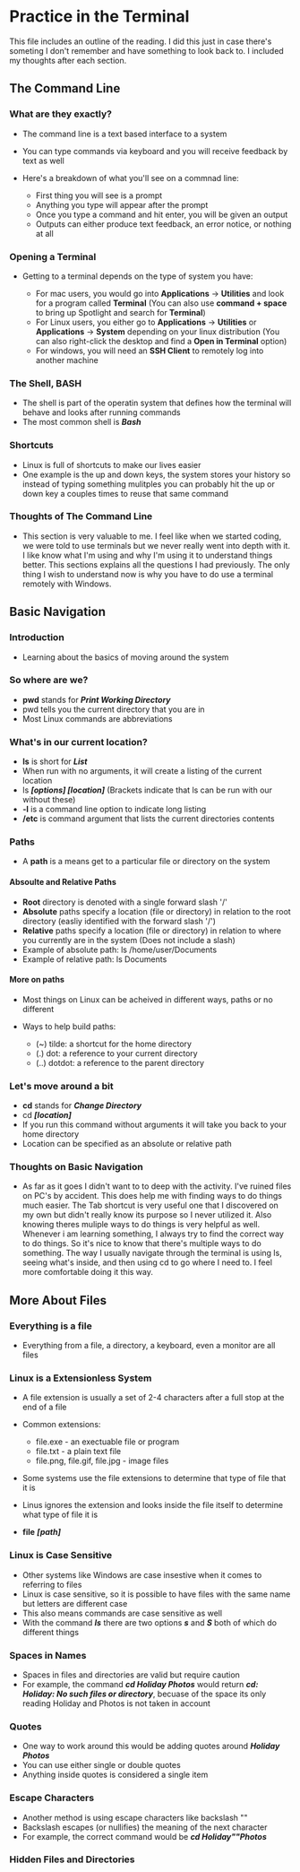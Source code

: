 # Practice in the Terminal

This file includes an outline of the reading. I did this just in case there's someting I don't remember and have something to look back to. I included my thoughts after each section.

## The Command Line

### What are they exactly?

- The command line is a text based interface to a system
- You can type commands via keyboard and you will receive feedback by text as well
- Here's a breakdown of what you'll see on a commnad line:

  - First thing you will see is a prompt
  - Anything you type will appear after the prompt
  - Once you type a command and hit enter, you will be given an output
  - Outputs can either produce text feedback, an error notice, or nothing at all

### Opening a Terminal

- Getting to a terminal depends on the type of system you have:

  - For mac users, you would go into **Applications** -> **Utilities** and look for a program called **Terminal** (You can also use **command + space** to bring up Spotlight and search for **Terminal**)
  - For Linux users, you either go to **Applications** -> **Utilities** or **Applications** -> **System** depending on your linux distribution (You can also right-click the desktop and find a **Open in Terminal** option)
  - For windows, you will need an **SSH Client** to remotely log into another machine

### The Shell, BASH

- The shell is part of the operatin system that defines how the terminal will behave and looks after running commands
- The most common shell is ***Bash***

### Shortcuts

- Linux is full of shortcuts to make our lives easier
- One example is the up and down keys, the system stores your history so instead of typing something mulitples you can probably hit the up or down key a couples times to reuse that same command

### Thoughts of The Command Line

- This section is very valuable to me. I feel like when we started coding, we were told to use terminals but we never really went into depth with it. I like know what I'm using and why I'm using it to understand things better. This sections explains all the questions I had previously. The only thing I wish to understand now is why you have to do use a terminal remotely with Windows.

## Basic Navigation

### Introduction

- Learning about the basics of moving around the system

### So where are we?

- **pwd** stands for ***Print Working Directory***
- pwd tells you the current directory that you are in
- Most Linux commands are abbreviations

### What's in our current location?

- **ls** is short for ***List***
- When run with no arguments, it will create a listing of the current location
- ls ***[options] [location]*** (Brackets indicate that ls can be run with our without these)
- **-l** is a command line option to indicate long listing
- **/etc** is command argument that lists the current directories contents

### Paths

- A **path** is a means get to a particular file or directory on the system

#### Absoulte and Relative Paths

- **Root** directory is denoted with a single forward slash '/'
- **Absolute** paths specify a location (file or directory) in relation to the root directory (easliy identified with the forward slash '/')
- **Relative** paths specify a location (file or directory) in relation to where you currently are in the system (Does not include a slash)
- Example of absolute path: ls /home/user/Documents
- Example of relative path: ls Documents

#### More on paths

- Most things on Linux can be acheived in different ways, paths or no different
- Ways to help build paths:

  - (~) tilde: a shortcut for the home directory
  - (.) dot: a reference to your current directory
  - (..) dotdot: a reference to the parent directory

### Let's move around a bit

- **cd** stands for ***Change Directory***
- cd ***[location]***
- If you run this command without arguments it will take you back to your home directory
- Location can be specified as an absolute or relative path

### Thoughts on Basic Navigation

- As far as it goes I didn't want to to deep with the activity. I've ruined files on PC's by accident. This does help me with finding ways to do things much easier. The Tab shortcut is very useful one that I discovered on my own but didn't really know its purpose so I never utilized it. Also knowing theres muliple ways to do things is very helpful as well. Whenever i am learning something, I always try to find the correct way to do things. So it's nice to know that there's multiple ways to do something. The way I usually navigate through the terminal is using ls, seeing what's inside, and then using cd to go where I need to. I feel more comfortable doing it this way.

## More About Files

### Everything is a file

- Everything from a file, a directory, a keyboard, even a monitor are all files

### Linux is a Extensionless System

- A file extension is usually a set of 2-4 characters after a full stop at the end of a file
- Common extensions:

  - file.exe - an exectuable file or program
  - file.txt - a plain text file
  - file.png, file.gif, file.jpg - image files

- Some systems use the file extensions to determine that type of file that it is
- Linus ignores the extension and looks inside the file itself to determine what type of file it is	
- **file** ***[path]***

### Linux is Case Sensitive

- Other systems like Windows are case insestive when it comes to referring to files
- Linux is case sensitive, so it is possible to have files with the same name but letters are different case
- This also means commands are case sensitive as well
- With the command ***ls*** there are two options ***s*** and ***S*** both of which do different things

### Spaces in Names

- Spaces in files and directories are valid but require caution
- For example, the command ***cd Holiday Photos*** would return ***cd: Holiday: No such files or directory***, becuase of the space its only reading Holiday and Photos is not taken in account

### Quotes

- One way to work around this would be adding quotes around ***Holiday Photos***
- You can use either single or double quotes
- Anything inside quotes is considered a single item

### Escape Characters

- Another method is using escape characters like backslash "\"
- Backslash escapes (or nullifies) the meaning of the next character
- For example, the correct command would be ***cd Holiday"\"Photos***

### Hidden Files and Directories

